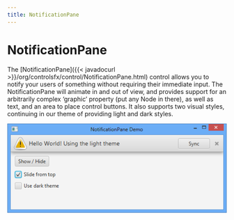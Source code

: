 ```yaml
---
title: NotificationPane
---
```

# NotificationPane

The [NotificationPane]({{< javadocurl >}}/org/controlsfx/control/NotificationPane.html) control allows you to notify your users of something without requiring their immediate input.
The NotificationPane will animate in and out of view, and provides support for an arbitrarily complex ‘graphic’ property (put any Node in there), as well as text, and an area to place control buttons.
It also supports two visual styles, continuing in our theme of providing light and dark styles.

![notication-pane-light-top](/images/features/notication-pane-light-top.png "NotificationPane")